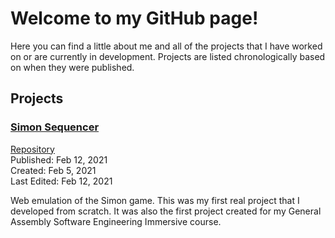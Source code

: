 # Welcome to my GitHub page!

Here you can find a little about me and all of the projects that I have worked on or are currently in development. Projects are listed chronologically based on when they were published.

## Projects

### [Simon Sequencer](https://corwindickey.github.io/simon_sequencer/) 
[Repository](https://github.com/CorwinDickey/CorwinDickey.github.io/tree/main/simon_sequencer)  
Published: Feb 12, 2021  
Created: Feb 5, 2021  
Last Edited: Feb 12, 2021  

Web emulation of the Simon game. This was my first real project that I developed from scratch. It was also the first project created for my General Assembly Software Engineering Immersive course.
